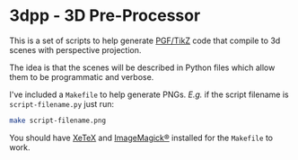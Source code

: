 # 3dpp - 3D Pre-Processor

This is a set of scripts to help generate [PGF/TikZ](https://pgf-tikz.github.io/) code that compile to 3d scenes with perspective projection.

The idea is that the scenes will be described in Python files which allow them to be programmatic and verbose.

I've included a `Makefile` to help generate PNGs. _E.g._ if the script filename is `script-filename.py` just run:

```sh
make script-filename.png
```

You should have [XeTeX](http://xetex.sourceforge.net/) and [ImageMagick®](https://imagemagick.org/index.php) installed for the `Makefile` to work.
